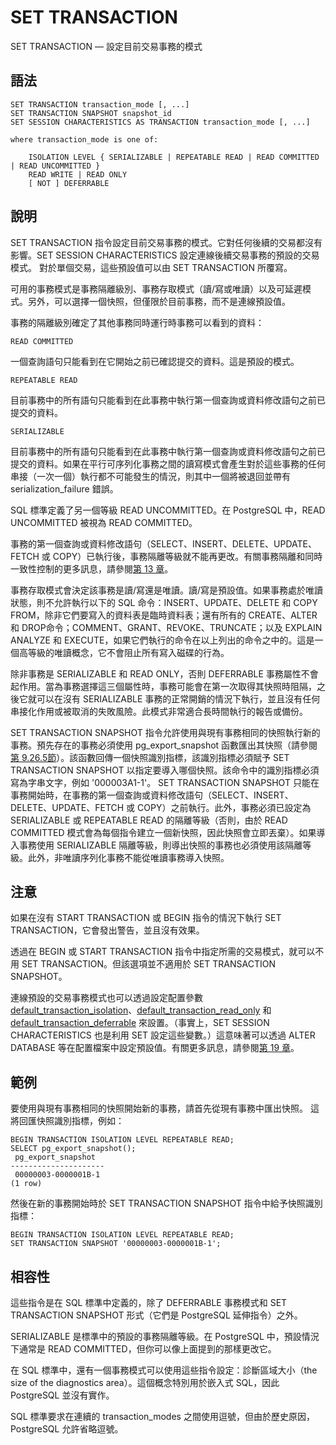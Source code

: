 # SET TRANSACTION

SET TRANSACTION — 設定目前交易事務的模式

## 語法

```text
SET TRANSACTION transaction_mode [, ...]
SET TRANSACTION SNAPSHOT snapshot_id
SET SESSION CHARACTERISTICS AS TRANSACTION transaction_mode [, ...]

where transaction_mode is one of:

    ISOLATION LEVEL { SERIALIZABLE | REPEATABLE READ | READ COMMITTED | READ UNCOMMITTED }
    READ WRITE | READ ONLY
    [ NOT ] DEFERRABLE
```

## 說明

SET TRANSACTION 指令設定目前交易事務的模式。它對任何後續的交易都沒有影響。SET SESSION CHARACTERISTICS 設定連線後續交易事務的預設的交易模式。 對於單個交易，這些預設值可以由 SET TRANSACTION 所覆寫。

可用的事務模式是事務隔離級別、事務存取模式（讀/寫或唯讀）以及可延遲模式。另外，可以選擇一個快照，但僅限於目前事務，而不是連線預設值。

事務的隔離級別確定了其他事務同時運行時事務可以看到的資料：

`READ COMMITTED`

一個查詢語句只能看到在它開始之前已確認提交的資料。這是預設的模式。

`REPEATABLE READ`

目前事務中的所有語句只能看到在此事務中執行第一個查詢或資料修改語句之前已提交的資料。

`SERIALIZABLE`

目前事務中的所有語句只能看到在此事務中執行第一個查詢或資料修改語句之前已提交的資料。如果在平行可序列化事務之間的讀寫模式會產生對於這些事務的任何串接（一次一個）執行都不可能發生的情況，則其中一個將被退回並帶有 serialization\_failure 錯誤。

SQL 標準定義了另一個等級 READ UNCOMMITTED。在 PostgreSQL 中，READ UNCOMMITTED 被視為 READ COMMITTED。

事務的第一個查詢或資料修改語句（SELECT、INSERT、DELETE、UPDATE、FETCH 或 COPY）已執行後，事務隔離等級就不能再更改。有關事務隔離和同時一致性控制的更多訊息，請參閱[第 13 章](../../the-sql-language/concurrency-control/)。

事務存取模式會決定該事務是讀/寫還是唯讀。讀/寫是預設值。如果事務處於唯讀狀態，則不允許執行以下的 SQL 命令：INSERT、UPDATE、DELETE 和 COPY FROM，除非它們要寫入的資料表是臨時資料表；還有所有的 CREATE、ALTER 和 DROP命令；COMMENT、GRANT、REVOKE、TRUNCATE；以及 EXPLAIN ANALYZE 和 EXECUTE，如果它們執行的命令在以上列出的命令之中的。這是一個高等級的唯讀概念，它不會阻止所有寫入磁碟的行為。

除非事務是 SERIALIZABLE 和 READ ONLY，否則 DEFERRABLE 事務屬性不會起作用。當為事務選擇這三個屬性時，事務可能會在第一次取得其快照時阻隔，之後它就可以在沒有 SERIALIZABLE 事務的正常開銷的情況下執行，並且沒有任何串接化作用或被取消的失敗風險。此模式非常適合長時間執行的報告或備份。

SET TRANSACTION SNAPSHOT 指令允許使用與現有事務相同的快照執行新的事務。預先存在的事務必須使用 pg\_export\_snapshot 函數匯出其快照（請參閱[第 9.26.5節](../../the-sql-language/functions-and-operators/system-administration.md)）。該函數回傳一個快照識別指標，該識別指標必須賦予 SET TRANSACTION SNAPSHOT 以指定要導入哪個快照。該命令中的識別指標必須寫為字串文字，例如 '000003A1-1'。 SET TRANSACTION SNAPSHOT 只能在事務開始時，在事務的第一個查詢或資料修改語句（SELECT、INSERT、DELETE、UPDATE、FETCH 或 COPY）之前執行。此外，事務必須已設定為 SERIALIZABLE 或 REPEATABLE READ 的隔離等級（否則，由於 READ COMMITTED 模式會為每個指令建立一個新快照，因此快照會立即丟棄）。如果導入事務使用 SERIALIZABLE 隔離等級，則導出快照的事務也必須使用該隔離等級。此外，非唯讀序列化事務不能從唯讀事務導入快照。

## 注意

如果在沒有 START TRANSACTION 或 BEGIN 指令的情況下執行 SET TRANSACTION，它會發出警告，並且沒有效果。

透過在 BEGIN 或 START TRANSACTION 指令中指定所需的交易模式，就可以不用 SET TRANSACTION。但該選項並不適用於 SET TRANSACTION SNAPSHOT。

連線預設的交易事務模式也可以透過設定配置參數 [default\_transaction\_isolation](../../server-administration/server-configuration/19.11.-yong-hu-duan-lian-xian-yu-she-can-shu.md#default_transaction_isolation-enum)、[default\_transaction\_read\_only](../../server-administration/server-configuration/19.11.-yong-hu-duan-lian-xian-yu-she-can-shu.md#default_transaction_read_only-boolean) 和 [default\_transaction\_deferrable](../../server-administration/server-configuration/19.11.-yong-hu-duan-lian-xian-yu-she-can-shu.md#default_transaction_deferrable-boolean) 來設置。（事實上，SET SESSION CHARACTERISTICS 也是利用 SET 設定這些變數。）這意味著可以透過 ALTER DATABASE 等在配置檔案中設定預設值。有關更多訊息，請參閱[第 19 章](../../server-administration/server-configuration/)。

## 範例

要使用與現有事務相同的快照開始新的事務，請首先從現有事務中匯出快照。 這將回匯快照識別指標，例如：

```text
BEGIN TRANSACTION ISOLATION LEVEL REPEATABLE READ;
SELECT pg_export_snapshot();
 pg_export_snapshot
---------------------
 00000003-0000001B-1
(1 row)
```

然後在新的事務開始時於 SET TRANSACTION SNAPSHOT 指令中給予快照識別指標：

```text
BEGIN TRANSACTION ISOLATION LEVEL REPEATABLE READ;
SET TRANSACTION SNAPSHOT '00000003-0000001B-1';
```

## 相容性

這些指令是在 SQL 標準中定義的，除了 DEFERRABLE 事務模式和 SET TRANSACTION SNAPSHOT 形式（它們是 PostgreSQL 延伸指令）之外。

SERIALIZABLE 是標準中的預設的事務隔離等級。在 PostgreSQL 中，預設情況下通常是 READ COMMITTED，但你可以像上面提到的那樣更改它。

在 SQL 標準中，還有一個事務模式可以使用這些指令設定：診斷區域大小（the size of the diagnostics area）。這個概念特別用於嵌入式 SQL，因此 PostgreSQL 並沒有實作。

SQL 標準要求在連續的 transaction\_modes 之間使用逗號，但由於歷史原因，PostgreSQL 允許省略逗號。

